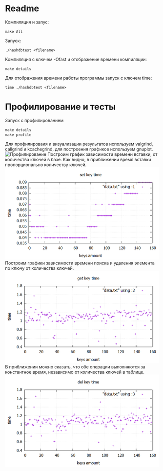 # Readme
Компиляция и запус:
```
make All
```
Запуск:
```
./hashdbtest <filename>
```
Компиляция с ключем -Ofast и отображение времени компиляции:
```
make details
```
Для отображения времени работы программы запуск с ключем time:
```
time ./hashdbtest <filename>
```

# Профилирование и тесты
Запуск с профилированием
```
make details
make profile
```
Для профилироваия и визуализации результатов используем valgrind, callgrind и kcachegrind, для построения графиков используем gnuplot.
![Профилирование](https://github.com/ksartamonov/data-base/blob/stat/pictures/testing.png)
Построим график зависимости времени вставки, от количества ключей в базе. Как видно, в приближении время вставки пропорционально количеству ключей.
![График 1](\pictures\testplot(set).png)
Построим графики зависимости времени поиска и удаления элемента по ключу от количества ключей.
![График 2](\pictures\testplot(get).png)
В приближении можно сказать, что обе операции выполняются за константное время, независимо от количества ключей в таблице.
![График 3](\pictures\testplot(del).png)
